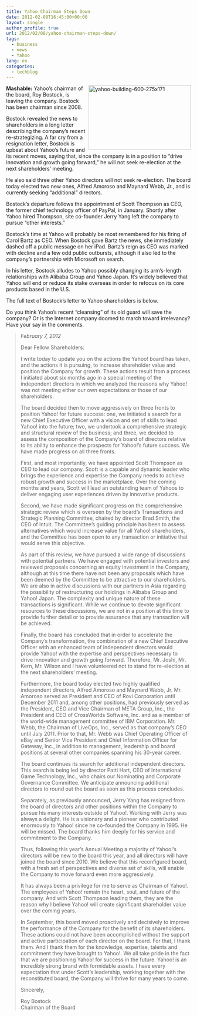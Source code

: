 ```yaml
---
title: Yahoo Chairman Steps Down
date: 2012-02-08T16:45:00+00:00
layout: single
author_profile: true
url: 2012/02/08/yahoo-chairman-steps-down/
tags:
  - business
  - news
  - Yahoo
lang: en
categories: 
  - techblog
---
```

[<img title="yahoo-building-600-275x171" border="0" alt="yahoo-building-600-275x171" align="right" src="http://lh5.ggpht.com/-_Vd7z5H8raM/TzKfofjt-3I/AAAAAAAAEkk/8tKtVfQG5Mc/yahoo-building-600-275x171_thumb%25255B1%25255D.jpg?imgmax=800" width="279" height="175" />](http://lh6.ggpht.com/-I2yX8vKXe5w/TzKfiwtoltI/AAAAAAAAEkc/bWRmVqYjAN0/s1600-h/yahoo-building-600-275x171%25255B3%25255D.jpg)**Mashable:** Yahoo‘s chairman of the board, Roy Bostock, is leaving the company. Bostock has been chairman since 2008. 

Bostock revealed the news to shareholders in a long letter describing the company’s recent re-strategizing. A far cry from a resignation letter, Bostock is upbeat about Yahoo’s future and its recent moves, saying that, since the company is in a position to “drive innovation and growth going forward,” he will not seek re-election at the next shareholders’ meeting. 

He also said three other Yahoo directors will not seek re-election. The board today elected two new ones, Alfred Amoroso and Maynard Webb, Jr., and is currently seeking “additional” directors. 

Bostock’s departure follows the appointment of Scott Thompson as CEO, the former chief technology officer of PayPal, in January. Shortly after Yahoo hired Thompson, site co-founder Jerry Yang left the company to pursue “other interests.” 

Bostock’s time at Yahoo will probably be most remembered for his firing of Carol Bartz as CEO. When Bostock gave Bartz the news, she immediately dashed off a public message on her iPad. Bartz’s reign as CEO was marked with decline and a few odd public outbursts, although it also led to the company’s partnership with Microsoft on search. 

In his letter, Bostock alludes to Yahoo possibly changing its arm’s-length relationships with Alibaba Group and Yahoo Japan. It’s widely believed that Yahoo will end or reduce its stake overseas in order to refocus on its core products based in the U.S. 

The full text of Bostock’s letter to Yahoo shareholders is below. 

Do you think Yahoo’s recent “cleansing” of its old guard will save the company? Or is the Internet company doomed to march toward irrelevancy? Have your say in the comments. 

> _February 7, 2012_ 
> 
> Dear Fellow Shareholders: 
> 
> I write today to update you on the actions the Yahoo! board has taken, and the actions it is pursuing, to increase shareholder value and position the Company for growth. These actions result from a process I initiated about six months ago in a special meeting of the independent directors in which we analyzed the reasons why Yahoo! was not meeting either our own expectations or those of our shareholders. 
> 
> The board decided then to move aggressively on three fronts to position Yahoo! for future success: one, we initiated a search for a new Chief Executive Officer with a vision and set of skills to lead Yahoo! into the future; two, we undertook a comprehensive strategic and structural review of the business; and three, we decided to assess the composition of the Company’s board of directors relative to its ability to enhance the prospects for Yahoo!’s future success. We have made progress on all three fronts. 
> 
> First, and most importantly, we have appointed Scott Thompson as CEO to lead our company. Scott is a capable and dynamic leader who brings the experience and expertise the Company needs to achieve robust growth and success in the marketplace. Over the coming months and years, Scott will lead an outstanding team of Yahoos to deliver engaging user experiences driven by innovative products. 
> 
> Second, we have made significant progress on the comprehensive strategic review which is overseen by the board’s Transactions and Strategic Planning Committee, chaired by director Brad Smith, the CEO of Intuit. The Committee’s guiding principle has been to assess alternatives which would increase value for all Yahoo! shareholders, and the Committee has been open to any transaction or initiative that would serve this objective. 
> 
> As part of this review, we have pursued a wide range of discussions with potential partners. We have engaged with potential investors and reviewed proposals concerning an equity investment in the Company, although at this time there have not been any proposals which have been deemed by the Committee to be attractive to our shareholders. We are also in active discussions with our partners in Asia regarding the possibility of restructuring our holdings in Alibaba Group and Yahoo! Japan. The complexity and unique nature of these transactions is significant. While we continue to devote significant resources to these discussions, we are not in a position at this time to provide further detail or to provide assurance that any transaction will be achieved. 
> 
> Finally, the board has concluded that in order to accelerate the Company’s transformation, the combination of a new Chief Executive Officer with an enhanced team of independent directors would provide Yahoo! with the expertise and perspectives necessary to drive innovation and growth going forward. Therefore, Mr. Joshi, Mr. Kern, Mr. Wilson and I have volunteered not to stand for re-election at the next shareholders’ meeting. 
> 
> Furthermore, the board today elected two highly qualified independent directors, Alfred Amoroso and Maynard Webb, Jr. Mr. Amoroso served as President and CEO of Rovi Corporation until December 2011 and, among other positions, had previously served as the President, CEO and Vice Chairman of META Group, Inc., the President and CEO of CrossWorlds Software, Inc. and as a member of the world-wide management committee of IBM Corporation. Mr. Webb, the Chairman of LiveOps, Inc., served as that company’s CEO until July 2011. Prior to that, Mr. Webb was Chief Operating Officer of eBay and Senior Vice President and Chief Information Officer for Gateway, Inc., in addition to management, leadership and board positions at several other companies spanning his 30-year career. 
> 
> The board continues its search for additional independent directors. This search is being led by director Patti Hart, CEO of International Game Technology, Inc., who chairs our Nominating and Corporate Governance Committee. We anticipate announcing additional directors to round out the board as soon as this process concludes. 
> 
> Separately, as previously announced, Jerry Yang has resigned from the board of directors and other positions within the Company to pursue his many interests outside of Yahoo!. Working with Jerry was always a delight. He is a visionary and a pioneer who contributed enormously to Yahoo! since he co-founded the Company in 1995. He will be missed. The board thanks him deeply for his service and commitment to the Company. 
> 
> Thus, following this year’s Annual Meeting a majority of Yahoo!’s directors will be new to the board this year, and all directors will have joined the board since 2010. We believe that this reconfigured board, with a fresh set of perspectives and diverse set of skills, will enable the Company to move forward even more aggressively. 
> 
> It has always been a privilege for me to serve as Chairman of Yahoo!. The employees of Yahoo! remain the heart, soul, and future of the company. And with Scott Thompson leading them, they are the reason why I believe Yahoo! will create significant shareholder value over the coming years. 
> 
> In September, this board moved proactively and decisively to improve the performance of the Company for the benefit of its shareholders. These actions could not have been accomplished without the support and active participation of each director on the board. For that, I thank them. And I thank them for the knowledge, expertise, talents and commitment they have brought to Yahoo!. We all take pride in the fact that we are positioning Yahoo! for success in the future. Yahoo! is an incredibly strong brand with formidable assets. I have every expectation that under Scott’s leadership, working together with the reconstituted board, the Company will thrive for many years to come. 
> 
> Sincerely, 
> 
> Roy Bostock  
> Chairman of the Board